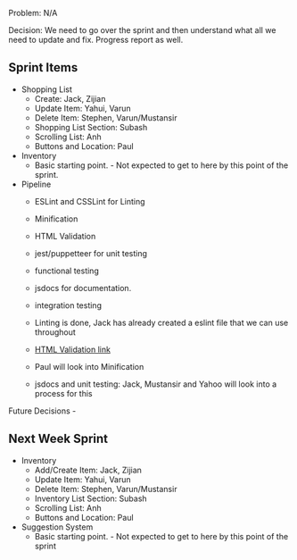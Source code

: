 Problem: N/A

Decision: We need to go over the sprint and then understand what all we need to update and fix. Progress report as well. 

## Sprint Items 
- Shopping List
  - Create: Jack, Zijian
  - Update Item: Yahui, Varun
  - Delete Item: Stephen, Varun/Mustansir
  - Shopping List Section: Subash
  - Scrolling List: Anh
  - Buttons and Location: Paul
- Inventory
  - Basic starting point. - Not expected to get to here by this point of the sprint.
- Pipeline
  - ESLint and CSSLint for Linting
  - Minification
  - HTML Validation
  - jest/puppetteer for unit testing
  - functional testing
  - jsdocs for documentation. 
  - integration testing
  

  - Linting is done, Jack has already created a eslint file that we can use throughout
  - [HTML Validation link](https://validator.w3.org/)
  - Paul will look into Minification
  - jsdocs and unit testing: Jack, Mustansir and Yahoo will look into a process for this

Future Decisions - 

## Next Week Sprint
- Inventory
  - Add/Create Item: Jack, Zijian
  - Update Item: Yahui, Varun
  - Delete Item: Stephen, Varun/Mustansir
  - Inventory List Section: Subash
  - Scrolling List: Anh
  - Buttons and Location: Paul
- Suggestion System
  - Basic starting point. - Not expected to get to here by this point of the sprint